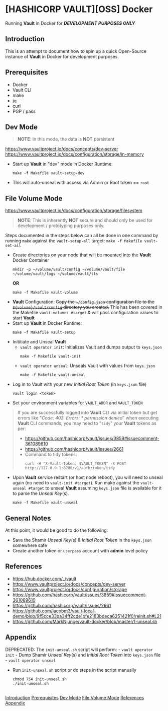 # [HASHICORP VAULT][OSS] Docker

Running **Vault** in Docker for ***DEVELOPMENT PURPOSES ONLY***

## Introduction

This is an attempt to document how to spin up a quick Open-Source instance of **Vault** in Docker for development purposes.

## Prerequisites

- Docker
- Vault CLI
- make
- jq
- curl
- PGP / pass

## Dev Mode

> **NOTE**: In this mode, the data is **NOT** persistent

https://www.vaultproject.io/docs/concepts/dev-server
https://www.vaultproject.io/docs/configuration/storage/in-memory

- Start up **Vault** in "dev" mode in Docker Runtime:

    ```
    make -f Makefile vault-setup-dev
    ```
- This will auto-unseal with access via Admin or Root token == ```root```

## File Volume Mode

https://www.vaultproject.io/docs/configuration/storage/filesystem

> **NOTE**: This is inherently **NOT** secure and should only be used for development / prototyping purposes only.

Steps documented in the steps below can all be done in one command by running ```make``` against the ```vault-setup-all``` target: ```make -f Makefile vault-set-all```

- Create directories on your node that will be mounted into the **Vault** Docker Container
    ```
    mkdir -p ~/volume/vault/config ~/volume/vault/file ~/volume/vault/logs ~/volume/vault/tls
    ```
    **OR**
    ```
    make -f Makefile vault-volume
    ```
- **Vault** Configuration: ~~Copy the ```~/config.json``` configuration file to the ```${volume}/vault/config``` directory you created.~~ This has been covered in the Makefile ```vault-volume: #target``` & will pass configuration values to start **Vault**
- Start up **Vault** in Docker Runtime:
    ```
    make -f Makefile vault-setup
    ```
- Inititiate and Unseal **Vault**
  - ```vault operator init```: Initializes Vault and dumps output to ```keys.json```
    ```
    make -f Makefile vault-init
    ```
  - ```vault operator unseal```: Unseals Vault with values from ```keys.json```
    ```
    make -f Makefile vault-unseal
    ```
- Log in to Vault with your new *Initial Root Token* (in ```keys.json``` file)
    ```
    vault login <token>
    ```
- Set your environment variables for ```VAULT_ADDR``` and ```VAULT_TOKEN```

> If you are successfully logged into **Vault** CLI via initial token but get errors like "*Code: 403. Errors: * permission denied*" when executing **Vault** CLI commands, you may need to "```tidy```" your **Vault** tokens as per:
> - https://github.com/hashicorp/vault/issues/3859#issuecomment-361089610
> - https://github.com/hashicorp/vault/issues/2661
> - Command to tidy tokens:
>   ```
>   curl -H "X-Vault-Token: $VAULT_TOKEN" -X POST http://127.0.0.1:8200/v1/auth/token/tidy
>   ```
- Upon **Vault** service restart (or host node reboot), you will need to unseal again (no need to ```vault-init #target```). Run make against the ```vault-unseal #target``` to unseal **Vault** assuming ```keys.json``` file is available for it to parse the *Unseal Key*(s).
    ```
    make -f Makefile vault-unseal
    ```


## General Notes

At this point, it would be good to do the following:
- Save the Shamir *Unseal Key*(s) & *Initial Root Token* in the ```keys.json``` somewhere safe
- Create another token or ```userpass``` account with **admin** level policy


## References

- https://hub.docker.com/_/vault
- https://www.vaultproject.io/docs/concepts/dev-server
- https://www.vaultproject.io/docs/configuration/storage
- https://github.com/hashicorp/vault/issues/3859#issuecomment-361089610
- https://github.com/hashicorp/vault/issues/2661
- https://github.com/jacobm3/vault-local-demo/blob/9f5cce33ba34ff2cde1bfe2183bdeca6251421f0/reinit.sh#L21
- https://github.com/MarkNjunge/vault-docker/blob/master/1-unseal.sh


## Appendix

DEPRECATED:
The ```init-unseal.sh``` script will perform:
    - ```vault operator init```
    - Dump Shamir *Unseal Key*(s) and *Initial Root Token* into ```keys.json``` file 
    - ```vault operator unseal```
  - Run ```init-unseal.sh``` script or do steps in the script manually
    ```
    chmod 754 init-unseal.sh
    ./init-unseal.sh
    ```

## 

[Introduction](#introduction)
[Prerequisites](#prerequisites)
[Dev Mode](#dev-mode)
[File Volume Mode](#file-volume-mode)
[References](#references)
[Appendix](#appendix)